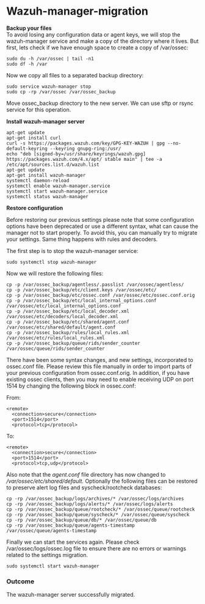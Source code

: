 # Wazuh-manager-migration
**Backup your files**<br>
To avoid losing any configuration data or agent keys, we will stop the wazuh-manager service and make a copy of the directory where it lives. But first, lets check if we have enough space to create a copy of /var/ossec:

```
sudo du -h /var/ossec | tail -n1
sudo df -h /var
```
Now we copy all files to a separated backup directory:
```
sudo service wazuh-manager stop
sudo cp -rp /var/ossec /var/ossec_backup
```
Move ossec_backup directory to the new server. We can use sftp or rsync service for this operation.


**Install wazuh-manager server**

```
apt-get update
apt-get install curl
curl -s https://packages.wazuh.com/key/GPG-KEY-WAZUH | gpg --no-default-keyring --keyring gnupg-ring:/usr/
echo "deb [signed-by=/usr/share/keyrings/wazuh.gpg] https://packages.wazuh.com/4.x/apt/ stable main" | tee -a /etc/apt/sources.list.d/wazuh.list
apt-get update
apt-get install wazuh-manager
systemctl daemon-reload 
systemctl enable wazuh-manager.service 
systemctl start wazuh-manager.service
systemctl status wazuh-manager
```
**Restore configuration**

Before restoring our previous settings please note that some configuration options have been deprecated or use a different syntax, what can cause the manager not to start properly. To avoid this, you can manually try to migrate your settings. Same thing happens with rules and decoders.

The first step is to stop the wazuh-manager service:
```
sudo systemctl stop wazuh-manager
```
Now we will restore the following files:


```
cp -p /var/ossec_backup/agentless/.passlist /var/ossec/agentless/
cp -p /var/ossec_backup/etc/client.keys /var/ossec/etc/
cp -p /var/ossec_backup/etc/ossec.conf /var/ossec/etc/ossec.conf.orig
cp -p /var/ossec_backup/etc/local_internal_options.conf /var/ossec/etc/local_internal_options.conf
cp -p /var/ossec_backup/etc/local_decoder.xml /var/ossec/etc/decoders/local_decoder.xml
cp -p /var/ossec_backup/etc/shared/agent.conf /var/ossec/etc/shared/default/agent.conf
cp -p /var/ossec_backup/rules/local_rules.xml /var/ossec/etc/rules/local_rules.xml
cp -p /var/ossec_backup/queue/rids/sender_counter /var/ossec/queue/rids/sender_counter
```

There have been some syntax changes, and new settings, incorporated to ossec.conf file. Please review this file manually in order to import parts of your previous configuration from ossec.conf.orig. In addition, if you have existing ossec clients, then you may need to enable receiving UDP on port 1514 by changing the following block in ossec.conf:

From:
```
<remote>
  <connection>secure</connection>
  <port>1514</port>
  <protocol>tcp</protocol>
```
To:
```
<remote>
  <connection>secure</connection>
  <port>1514</port>
  <protocol>tcp,udp</protocol>
```
Also note that the *agent.conf* file directory has now changed to */var/ossec/etc/shared/default.*
Optionally the following files can be restored to preserve alert log files and syscheck/rootcheck databases:

```
cp -rp /var/ossec_backup/logs/archives/* /var/ossec/logs/archives
cp -rp /var/ossec_backup/logs/alerts/* /var/ossec/logs/alerts
cp -rp /var/ossec_backup/queue/rootcheck/* /var/ossec/queue/rootcheck
cp -rp /var/ossec_backup/queue/syscheck/* /var/ossec/queue/syscheck
cp -rp /var/ossec_backup/queue/db/* /var/ossec/queue/db
cp -rp /var/ossec_backup/queue/agents-timestamp /var/ossec/queue/agents-timestamp
```

Finally we can start the services again. Please check /var/ossec/logs/ossec.log file to ensure there are no errors or warnings related to the settings migration.

```
sudo systemctl start wazuh-manager
```

### **Outcome**
The wazuh-manager server successfully migrated.
